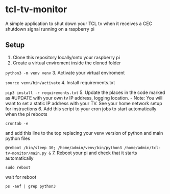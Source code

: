 # tcl-tv-monitor
A simple application to shut down your TCL tv when it receives a CEC shutdown signal running on a raspberry pi

## Setup
1. Clone this repository locally/onto your raspberry pi
2. Create a virtual enviroment inside the cloned folder

`python3 -m venv venv`
3. Activate your virtual enviroment

`source venn/bin/activate`
4. Install requirements.txt

`pip3 install -r requirements.txt`
5. Update the places in the code marked as #UPDATE with your own tv IP address, logging location.
    - Note: You will want to set a static IP address with your TV. See your home network setup for instructions
6. Add this script to your cron jobs to start automatically when the pi reboots

`crontab -e`

and add this line to the top replacing your venv version of python and main python files

`@reboot /bin/sleep 30; /home/admin/venv/bin/python3 /home/admin/tcl-tv-monitor/main.py &`
7. Reboot your pi and check that it starts automatically

`sudo reboot`

wait for reboot

`ps -aef | grep python3`


